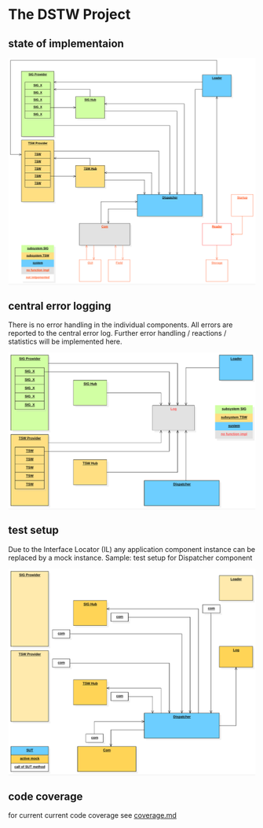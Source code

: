 # The DSTW Project

## state of implementaion
<div style="background-color:#F8F8F8;">
<img src="specification/diagrams/overview.svg" alt="component overview">
</div>

## central error logging
There is no error handling in the individual components.
All errors are reported to the central error log.
Further error handling / reactions / statistics will be implemented here.
<div style="background-color:#F8F8F8;">
<img src="specification/diagrams/log.svg" alt="central logging">
</div>


## test setup
Due to the Interface Locator (IL) any application component instance can be replaced by a mock instance.
Sample: test setup for Dispatcher component 
<div style="background-color:#F8F8F8;">
<img src="specification/diagrams/test_dispatcher.svg" alt="test of Dispatcher">
</div>

## code coverage
for current current code coverage see [coverage.md](testing/coverage.md)

